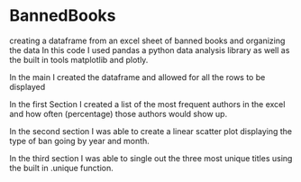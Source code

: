 # BannedBooks
creating a dataframe from an excel sheet of banned books and organizing the data 
In this code I used pandas a python data analysis library as well as the built in tools matplotlib and plotly. 

In the main I created the dataframe and allowed for all the rows to be displayed 

In the first Section I created a list of the most frequent authors in the excel and how often (percentage) those authors would show up. 

In the second section I was able to create a linear scatter plot displaying the type of ban going by year and month. 

In the third section I was able to single out the three most unique titles using the built in .unique function.
